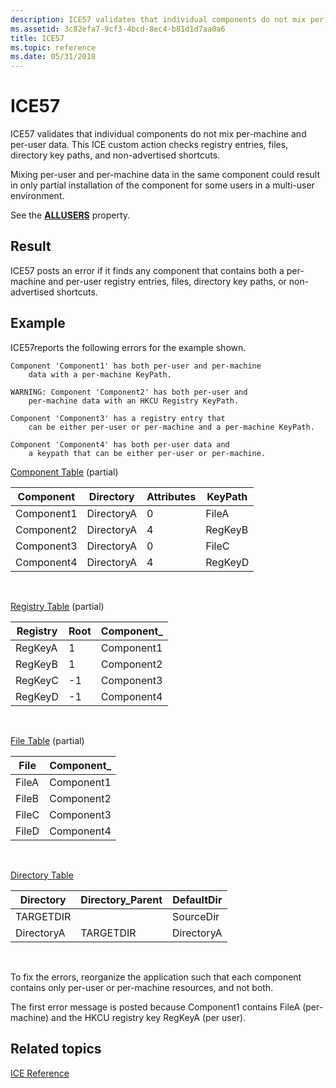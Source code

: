 ```yaml
---
description: ICE57 validates that individual components do not mix per-machine and per-user data. This ICE custom action checks registry entries, files, directory key paths, and non-advertised shortcuts.
ms.assetid: 3c82efa7-9cf3-4bcd-8ec4-b81d1d7aa0a6
title: ICE57
ms.topic: reference
ms.date: 05/31/2018
---
```


# ICE57

ICE57 validates that individual components do not mix per-machine and per-user data. This ICE custom action checks registry entries, files, directory key paths, and non-advertised shortcuts.

Mixing per-user and per-machine data in the same component could result in only partial installation of the component for some users in a multi-user environment.

See the [**ALLUSERS**](allusers.md) property.

## Result

ICE57 posts an error if it finds any component that contains both a per-machine and per-user registry entries, files, directory key paths, or non-advertised shortcuts.

## Example

ICE57reports the following errors for the example shown.

``` syntax
Component 'Component1' has both per-user and per-machine 
    data with a per-machine KeyPath. 
 
WARNING: Component 'Component2' has both per-user and 
    per-machine data with an HKCU Registry KeyPath. 
 
Component 'Component3' has a registry entry that 
    can be either per-user or per-machine and a per-machine KeyPath. 
 
Component 'Component4' has both per-user data and 
    a keypath that can be either per-user or per-machine.
```

[Component Table](component-table.md) (partial)



| Component  | Directory  | Attributes | KeyPath |
|------------|------------|------------|---------|
| Component1 | DirectoryA | 0          | FileA   |
| Component2 | DirectoryA | 4          | RegKeyB |
| Component3 | DirectoryA | 0          | FileC   |
| Component4 | DirectoryA | 4          | RegKeyD |



 

[Registry Table](registry-table.md) (partial)



| Registry | Root | Component\_ |
|----------|------|-------------|
| RegKeyA  | 1    | Component1  |
| RegKeyB  | 1    | Component2  |
| RegKeyC  | -1   | Component3  |
| RegKeyD  | -1   | Component4  |



 

[File Table](file-table.md) (partial)



| File  | Component\_ |
|-------|-------------|
| FileA | Component1  |
| FileB | Component2  |
| FileC | Component3  |
| FileD | Component4  |



 

[Directory Table](directory-table.md)



| Directory  | Directory\_Parent | DefaultDir |
|------------|-------------------|------------|
| TARGETDIR  |                   | SourceDir  |
| DirectoryA | TARGETDIR         | DirectoryA |



 

To fix the errors, reorganize the application such that each component contains only per-user or per-machine resources, and not both.

The first error message is posted because Component1 contains FileA (per-machine) and the HKCU registry key RegKeyA (per user).

## Related topics

<dl> <dt>

[ICE Reference](ice-reference.md)
</dt> </dl>

 

 



